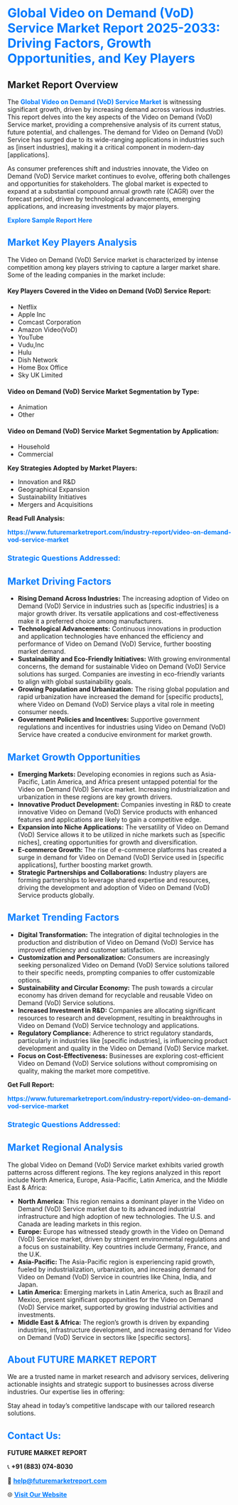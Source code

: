 <h1 style="color: #007BFF;">Global Video on Demand (VoD) Service Market Report 2025-2033: Driving Factors, Growth Opportunities, and Key Players</h1>

<section id="overview">
<h2>Market Report Overview</h2>
<p>The <a href="https://www.futuremarketreport.com/industry-report/video-on-demand-vod-service-market" style="color: #007BFF; text-decoration: none;"><strong>Global Video on Demand (VoD) Service Market</strong></a> is witnessing significant growth, driven by increasing demand across various industries. This report delves into the key aspects of the Video on Demand (VoD) Service market, providing a comprehensive analysis of its current status, future potential, and challenges. The demand for Video on Demand (VoD) Service has surged due to its wide-ranging applications in industries such as [insert industries], making it a critical component in modern-day [applications].</p>
<p>As consumer preferences shift and industries innovate, the Video on Demand (VoD) Service market continues to evolve, offering both challenges and opportunities for stakeholders. The global market is expected to expand at a substantial compound annual growth rate (CAGR) over the forecast period, driven by technological advancements, emerging applications, and increasing investments by major players.</p>
</section>

<section id="overview">
<p><a href="https://www.futuremarketreport.com/request-sample/reportId=105294" style="color: #007BFF; text-decoration: none;"><strong>Explore Sample Report Here</strong></a></p>
</section>

<section id="key-players">
<h2 style="color: #007BFF;">Market Key Players Analysis</h2>
<p>The Video on Demand (VoD) Service market is characterized by intense competition among key players striving to capture a larger market share. Some of the leading companies in the market include:</p>
<h4>Key Players Covered in the Video on Demand (VoD) Service Report:</h4>
<ul><li>Netflix</li><li>Apple Inc</li><li>Comcast Corporation</li><li>Amazon Video(VoD)</li><li>YouTube</li><li>Vudu,Inc</li><li>Hulu</li><li>Dish Network</li><li>Home Box Office</li><li>Sky UK Limited</li></ul>
<h4>Video on Demand (VoD) Service Market Segmentation by Type:</h4>
<ul><li>Animation</li><li>Other</li></ul>

<h4>Video on Demand (VoD) Service Market Segmentation by Application:</h4>
<ul><li>Household</li><li>Commercial</li></ul>
<p><strong>Key Strategies Adopted by Market Players:</strong></p>
<ul>
<li>Innovation and R&D</li>
<li>Geographical Expansion</li>
<li>Sustainability Initiatives</li>
<li>Mergers and Acquisitions</li>
</ul>
</section>

<section>
<p><strong>Read Full Analysis: </strong></p><a href="https://www.futuremarketreport.com/industry-report/video-on-demand-vod-service-market" style="color: #007BFF; text-decoration: none;"><strong>https://www.futuremarketreport.com/industry-report/video-on-demand-vod-service-market</strong></a>
<h3 style="color: #007BFF;">Strategic Questions Addressed:</h3>
</section>

<section id="driving-factors">
<h2 style="color: #007BFF;">Market Driving Factors</h2>
<ul>
<li><strong>Rising Demand Across Industries:</strong> The increasing adoption of Video on Demand (VoD) Service in industries such as [specific industries] is a major growth driver. Its versatile applications and cost-effectiveness make it a preferred choice among manufacturers.</li>
<li><strong>Technological Advancements:</strong> Continuous innovations in production and application technologies have enhanced the efficiency and performance of Video on Demand (VoD) Service, further boosting market demand.</li>
<li><strong>Sustainability and Eco-Friendly Initiatives:</strong> With growing environmental concerns, the demand for sustainable Video on Demand (VoD) Service solutions has surged. Companies are investing in eco-friendly variants to align with global sustainability goals.</li>
<li><strong>Growing Population and Urbanization:</strong> The rising global population and rapid urbanization have increased the demand for [specific products], where Video on Demand (VoD) Service plays a vital role in meeting consumer needs.</li>
<li><strong>Government Policies and Incentives:</strong> Supportive government regulations and incentives for industries using Video on Demand (VoD) Service have created a conducive environment for market growth.</li>
</ul>
</section>

<section id="growth-opportunities">
<h2 style="color: #007BFF;">Market Growth Opportunities</h2>
<ul>
<li><strong>Emerging Markets:</strong> Developing economies in regions such as Asia-Pacific, Latin America, and Africa present untapped potential for the Video on Demand (VoD) Service market. Increasing industrialization and urbanization in these regions are key growth drivers.</li>
<li><strong>Innovative Product Development:</strong> Companies investing in R&D to create innovative Video on Demand (VoD) Service products with enhanced features and applications are likely to gain a competitive edge.</li>
<li><strong>Expansion into Niche Applications:</strong> The versatility of Video on Demand (VoD) Service allows it to be utilized in niche markets such as [specific niches], creating opportunities for growth and diversification.</li>
<li><strong>E-commerce Growth:</strong> The rise of e-commerce platforms has created a surge in demand for Video on Demand (VoD) Service used in [specific applications], further boosting market growth.</li>
<li><strong>Strategic Partnerships and Collaborations:</strong> Industry players are forming partnerships to leverage shared expertise and resources, driving the development and adoption of Video on Demand (VoD) Service products globally.</li>
</ul>
</section>

<section id="trending-factors">
<h2 style="color: #007BFF;">Market Trending Factors</h2>
<ul>
<li><strong>Digital Transformation:</strong> The integration of digital technologies in the production and distribution of Video on Demand (VoD) Service has improved efficiency and customer satisfaction.</li>
<li><strong>Customization and Personalization:</strong> Consumers are increasingly seeking personalized Video on Demand (VoD) Service solutions tailored to their specific needs, prompting companies to offer customizable options.</li>
<li><strong>Sustainability and Circular Economy:</strong> The push towards a circular economy has driven demand for recyclable and reusable Video on Demand (VoD) Service solutions.</li>
<li><strong>Increased Investment in R&D:</strong> Companies are allocating significant resources to research and development, resulting in breakthroughs in Video on Demand (VoD) Service technology and applications.</li>
<li><strong>Regulatory Compliance:</strong> Adherence to strict regulatory standards, particularly in industries like [specific industries], is influencing product development and quality in the Video on Demand (VoD) Service market.</li>
<li><strong>Focus on Cost-Effectiveness:</strong> Businesses are exploring cost-efficient Video on Demand (VoD) Service solutions without compromising on quality, making the market more competitive.</li>
</ul>
</section>

<section>
<p><strong>Get Full Report: </strong></p><a href="https://www.futuremarketreport.com/industry-report/video-on-demand-vod-service-market" style="color: #007BFF; text-decoration: none;"><strong>https://www.futuremarketreport.com/industry-report/video-on-demand-vod-service-market</strong></a>
<h3 style="color: #007BFF;">Strategic Questions Addressed:</h3>
</section>


<section id="regional-analysis">
<h2 style="color: #007BFF;">Market Regional Analysis</h2>
<p>The global Video on Demand (VoD) Service market exhibits varied growth patterns across different regions. The key regions analyzed in this report include North America, Europe, Asia-Pacific, Latin America, and the Middle East & Africa:</p>
<ul>
<li><strong>North America:</strong> This region remains a dominant player in the Video on Demand (VoD) Service market due to its advanced industrial infrastructure and high adoption of new technologies. The U.S. and Canada are leading markets in this region.</li>
<li><strong>Europe:</strong> Europe has witnessed steady growth in the Video on Demand (VoD) Service market, driven by stringent environmental regulations and a focus on sustainability. Key countries include Germany, France, and the U.K.</li>
<li><strong>Asia-Pacific:</strong> The Asia-Pacific region is experiencing rapid growth, fueled by industrialization, urbanization, and increasing demand for Video on Demand (VoD) Service in countries like China, India, and Japan.</li>
<li><strong>Latin America:</strong> Emerging markets in Latin America, such as Brazil and Mexico, present significant opportunities for the Video on Demand (VoD) Service market, supported by growing industrial activities and investments.</li>
<li><strong>Middle East & Africa:</strong> The region’s growth is driven by expanding industries, infrastructure development, and increasing demand for Video on Demand (VoD) Service in sectors like [specific sectors].</li>
</ul>
</section>

<footer>
<h2 style="color: #007BFF;">About FUTURE MARKET REPORT</h2>
<p>We are a trusted name in market research and advisory services, delivering actionable insights and strategic support to businesses across diverse industries. Our expertise lies in offering:</p>

<p>Stay ahead in today’s competitive landscape with our tailored research solutions.</p>

<h2 style="color: #007BFF;">Contact Us:</h2>
<p><strong>FUTURE MARKET REPORT</strong></p>
<p>📞 <strong>+91 (883) 074-8030</strong></p>
<p>📧 <strong><a href="mailto:help@futuremarketreport.com" style="color: #007BFF;">help@futuremarketreport.com</a></strong></p>
<p>🌐 <strong><a href="https://www.futuremarketreport.com/" style="color: #007BFF;">Visit Our Website</a></strong></p>
</footer>